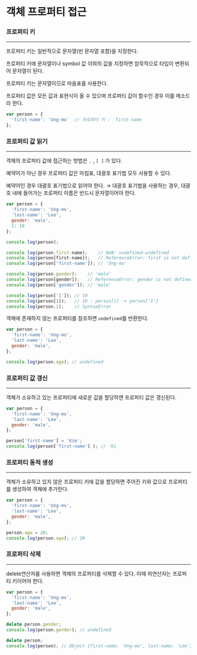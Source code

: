 # 객체 프로퍼티 접근

### 프로퍼티 키

---

프로퍼티 키는 일반적으로 문자열(빈 문자열 포함)을 지정한다.

프로퍼티 키에 문자열이나 symbol 값 이외의 값을 지정하면 암묵적으로 타입이 변환되어 문자열이 된다.

프로퍼티 키는 문자열이므로 따옴표를 사용한다.

프로퍼티 값은 모든 값과 표현식이 올 수 있으며 프로퍼티 값이 함수인 경우 이를 메소드라 한다.

```jsx
var person = {
  'first-name': 'Ung-mo'  // 프로퍼티 키 :  first-name
};
```

### 프로퍼티 값 읽기

---

객체의 프로퍼티 값에 접근하는 방법은 `.` , `[ ]` 가 있다.

예약어가 아닌 경우 프로퍼티 값은 마침표, 대괄호 표기법 모두 사용할 수 있다.

예약어인 경우 대괄호 표기법으로 읽어야 한다. → 대괄호 표기법을 사용하는 경우, 대괄호 내에 들어가는 프로퍼티 이름은 반드시 문자열이어야 한다.

```jsx
var person = {
  'first-name': 'Ung-mo',
  'last-name': 'Lee',
  gender: 'male',
  1: 10
};

console.log(person);

console.log(person.first-name);    // NaN: undefined-undefined
console.log(person[first-name]);   // ReferenceError: first is not defined
console.log(person['first-name']); // 'Ung-mo'

console.log(person.gender);    // 'male'
console.log(person[gender]);   // ReferenceError: gender is not defined
console.log(person['gender']); // 'male'

console.log(person['1']); // 10
console.log(person[1]);   // 10 : person[1] -> person['1']
console.log(person.1);    // SyntaxError
```

객체에 존재하지 않는 프로퍼티를 참조하면 `undefined`를 반환한다.

```jsx
var person = {
  'first-name': 'Ung-mo',
  'last-name': 'Lee',
  gender: 'male',
};

console.log(person.age); // undefined
```

### 프로퍼티 값 갱신

---

객체가 소유하고 있는 프로퍼티에 새로운 값을 할당하면 프로퍼티 값은 갱신된다.

```jsx
var person = {
  'first-name': 'Ung-mo',
  'last-name': 'Lee',
  gender: 'male',
};

person['first-name'] = 'Kim';
console.log(person['first-name'] ); // 'Ki
```

### 프로퍼티 동적 생성

---

객체가 소유하고 있지 않은 프로퍼티 키에 값을 할당하면 주어진 키와 값으로 프로퍼티를 생성하여 객체에 추가한다.

```jsx
var person = {
  'first-name': 'Ung-mo',
  'last-name': 'Lee',
  gender: 'male',
};

person.age = 20;
console.log(person.age); // 20
```

### 프로퍼티 삭제

---

delete연산자를 사용하면 객체의 프로퍼티를 삭제할 수 있다. 이때 피연산자는 프로퍼티 키이어야 한다.

```jsx
var person = {
  'first-name': 'Ung-mo',
  'last-name': 'Lee',
  gender: 'male',
};

delete person.gender;
console.log(person.gender); // undefined

delete person;
console.log(person); // Object {first-name: 'Ung-mo', last-name: 'Lee'}
```